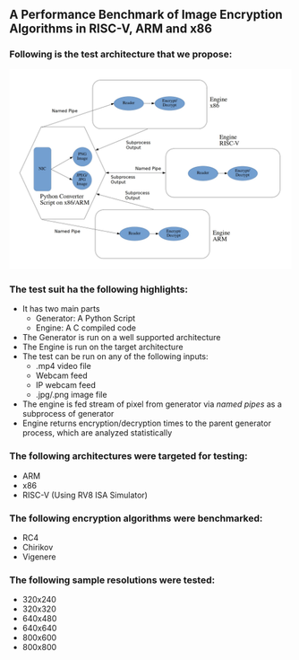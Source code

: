 ## A Performance Benchmark of Image Encryption Algorithms in RISC-V, ARM and x86

### Following is the test architecture that we propose:
![Test Methodology](./doc/methodology.jpg)

### The test suit ha the following highlights:
* It has two main parts
	* Generator: A Python Script
	* Engine: A C compiled code
* The Generator is run on a well supported architecture
* The Engine is run on the target architecture
* The test can be run on any of the following inputs:
	* .mp4 video file
	* Webcam feed
	* IP webcam feed
	* .jpg/.png image file
* The engine is fed stream of pixel from generator via _named pipes_ as a subprocess of generator
* Engine returns encryption/decryption times to the parent generator process, which are analyzed statistically

### The following architectures were targeted for testing:
* ARM
* x86
* RISC-V (Using RV8 ISA Simulator)

### The following encryption algorithms were benchmarked:
* RC4
* Chirikov
* Vigenere

### The following sample resolutions were tested:
* 320x240
* 320x320
* 640x480
* 640x640
* 800x600
* 800x800
